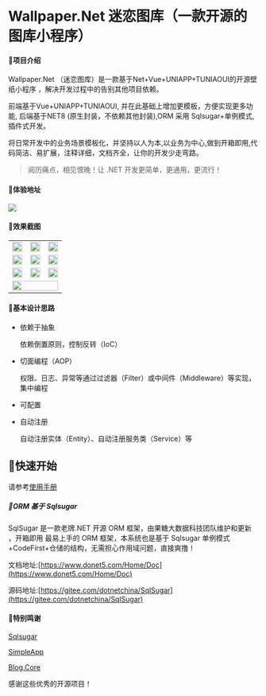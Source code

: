 #  Wallpaper.Net 迷恋图库（一款开源的图库小程序）

#### 🎁项目介绍
 
Wallpaper.Net （迷恋图库）是一款基于Net+Vue+UNIAPP+TUNIAOUI的开源壁纸小程序 ，解决开发过程中的告别其他项目依赖。

前端基于Vue+UNIAPP+TUNIAOUI, 并在此基础上增加更模板，方便实现更多功能,
后端基于NET8 (原生封装，不依赖其他封装),ORM 采用 Sqlsugar+单例模式,插件式开发。

将日常开发中的业务场景模板化，并坚持以人为本,以业务为中心,做到开箱即用,代码简洁、易扩展，注释详细，文档齐全，让你的开发少走弯路。

> 阅历痛点，相见恨晚！让 .NET 开发更简单，更通用，更流行！
 
 
#### 🍁体验地址

![](https://gitee.com/Pridejoy/wallpaper.net/raw/master/doc/images/wx7560d334dd837f70.jpg)

#### 🍎效果截图
<table>
  <tr>
    <td><img src="https://gitee.com/Pridejoy/wallpaper.net/raw/master/doc/images/1.png" width="100%"/></td>
    <td><img src="https://gitee.com/Pridejoy/wallpaper.net/raw/master/doc/images/2.png" width="100%" /></td>
    <td><img src="https://gitee.com/Pridejoy/wallpaper.net/raw/master/doc/images/3.png" width="100%"/></td>
  </tr>
  <tr>
    <td><img src="https://gitee.com/Pridejoy/wallpaper.net/raw/master/doc/images/5.png" width="100%"/></td>
    <td><img src="https://gitee.com/Pridejoy/wallpaper.net/raw/master/doc/images/6.png" width="100%"/></td> 
    <td><img src="https://gitee.com/Pridejoy/wallpaper.net/raw/master/doc/images/7.png" width="100%"/></td> 
  </tr>
  <tr>
    <td><img src="https://gitee.com/Pridejoy/wallpaper.net/raw/master/doc/images/8.png" width="100%"/></td>
    <td><img src="https://gitee.com/Pridejoy/wallpaper.net/raw/master/doc/images/9.png" width="100%"/></td>
    <td><img src="https://gitee.com/Pridejoy/wallpaper.net/raw/master/doc/images/10.png" width="100%"/></td> 
  </tr>
  <tr>
    <td colspan="3"><img src="https://gitee.com/Pridejoy/wallpaper.net/raw/master/doc/images/11.png" width="100%"/></td> 
  </tr> 
</table>

#### 🍖基本设计思路

- 依赖于抽象

  依赖倒置原则，控制反转（IoC）

- 切面编程（AOP）

  权限、日志、异常等通过过滤器（Filter）或中间件（Middleware）等实现，集中编程

- 可配置

- 自动注册

  自动注册实体（Entity）、自动注册服务类（Service）等

 



## 🎀快速开始

请参考[使用手册](./doc/使用手册.md)

 ##### 🍭ORM 基于 Sqlsugar

SqlSugar 是一款老牌.NET 开源 ORM 框架，由果糖大数据科技团队维护和更新 ，开箱即用
最易上手的 ORM 框架，本系统也是基于 Sqlsugar 单例模式+CodeFirst+仓储的结构，无需担心作用域问题，直接爽撸！

文档地址:[https://www.donet5.com/Home/Doc](https://www.donet5.com/Home/Doc)

源码地址:[https://gitee.com/dotnetchina/SqlSugar](https://gitee.com/dotnetchina/SqlSugar)

#### 💐特别鸣谢

[Sqlsugar](https://gitee.com/dotnetchina/SqlSugar.git)

[SimpleApp](https://gitee.com/lisheng741/simpleapp.git)

[Blog.Core](https://gitee.com/laozhangIsPhi/Blog.Core)
  
  
感谢这些优秀的开源项目！


